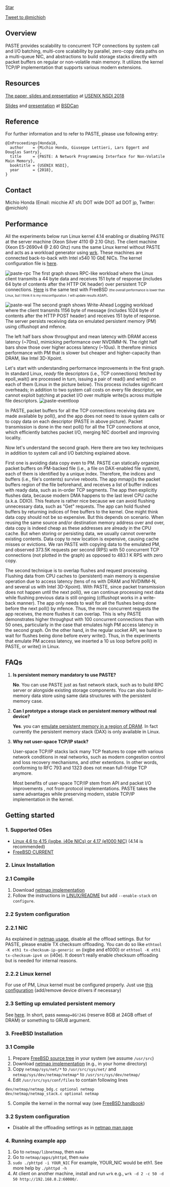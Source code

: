 <!-- Place this tag where you want the button to render. -->
<a class="github-button" href="https://github.com/micchie/netmap"
data-icon="octicon-star" aria-label="Star micchie/netmap on GitHub">Star</a>
<!-- Place this tag in your head or just before your close body tag. -->
<script async defer src="https://buttons.github.io/buttons.js"></script>
<a
href="https://twitter.com/intent/tweet?screen_name=michioh&ref_src=twsrc%5Etfw"
class="twitter-mention-button" data-show-count="false">Tweet to
@michioh</a><script async src="https://platform.twitter.com/widgets.js"
charset="utf-8"></script>
## Overview

PASTE provides scalability to concurrent TCP
connections by system call and I/O batching, multi-core scalability by
parallel, zero-copy data paths on a multi-queue NIC, and abstractions to build
storage stacks directly with packet buffers on regular or non-volatile main
memory.  It utilizes the kernel TCP/IP implementation that supports various
modern extensions.

## Resources

[The paper, slides and presentation](https://www.usenix.org/conference/nsdi18/presentation/honda)
at [USENIX NSDI 2018](https://www.usenix.org/conference/nsdi18)

[Slides](https://www.bsdcan.org/2018/schedule/attachments/454_BSDCan-PASTE.pdf)
and [presentation](https://youtu.be/y_F-8HijfOA) at [BSDCan](https://www.bsdcan.org/2018/)

<!--[Slides at Dagstuhl seminar](https://www.usenix.org/conference/nsdi18/presentation/honda)-->

## Reference

For further information and to refer to PASTE, please use following entry:
```
@InProceedings{Honda18,
  author    = {Michio Honda, Giuseppe Lettieri, Lars Eggert and Douglas Santry},
  title     = {PASTE: A Network Programming Interface for Non-Volatile Main Memory},
  booktitle = {USENIX NSDI},
  year      = {2018},
}
```

## Contact

Michio Honda (Email: micchie AT sfc DOT wide DOT ad DOT jp, Twitter: @michioh)

## Performance

All the experiments below run Linux kernel 4.14 enabling or disabling PASTE at
the server machine (Xeon Silver 4110 @ 2.10 Ghz).  The client machine (Xeon
E5-2690v4 @ 2.60 Ghz) runs the same Linux kernel without PASTE and acts as a
workload generator using [wrk](https://github.com/wg/wrk).  These machines are
connected back-to-back with Intel x540 10 GbE NICs.  The kernel configuration
file is [here](https://gist.github.com/micchie/07a8b5482bcdb8ed8eb9ae63e92d140e).
<!--
convert -density 200 -quality 100 -resize 100\% ./paste-rpc.pdf ./paste-rpc.png 
-->

![paste-rpc](./paste-rpc.png)
The first graph shows RPC-like workload where the Linux client transmits a 44
byte data and receives 151 byte of response (includes 64 byte of contents after
the HTTP OK header) over persistent TCP connections.
[Here](./paste-rpc-fbsd.png) is the same test with FreeBSD
<span style="font-size: 70%">(the overall
performance is lower than Linux, but I think it is my misconfiguration. I will
update results ASAP)</span>.

![paste-wal](./paste-wal.png)
The second graph shows Write-Ahead Logging workload where the client transmits 1156 byte of message
(includes 1024 byte of contents after the HTTP POST header) and receives 151 byte of response.
The server persists receiving data on emulated persistent memory (PM) using clflushopt and mfence.

The left half bars show throughput and mean latency with DRAM access latency (~70ns),
mimicking performance over NVDIMM-N.
The right half bars show those over higher access latency (~10us). It therefore mimics
performance with PM that is slower but cheaper and higher-capacity than DRAM,
like Intel 3D-Xpoint.

Let's start with understanding performance improvements in the first graph.
In standard Linux, *ready* file descriptors (i.e., TCP connections) fetched by
epoll_wait() are processed in turn, issuing a pair of read() and write() on each
of them (Linux in the picture below).  This process includes significant overheads; in
addition to two system call costs on every file descriptor, we cannot exploit
batching at packet I/O over multiple write()s across multiple file descriptors.
![paste-eventloop](./paste-eventloop.png)

In PASTE, packet buffers for all the TCP connections receiving data are made
available by poll(), and the app does not need to issue system calls or to copy
data on each descriptor (PASTE in above picture). Packet transmission
is done in the next poll() for all the TCP connections at once, which efficiently
batches packet I/O, merging NIC doorbell and improving locality.
<!-- (1222 B ethernet frame) to the server, and receives a 217 B ethernet frame as response. -->

Now let's understand the second graph.
Here there are two key techniques in addition to system call and I/O batching
explained above.

First one is avoiding data copy even to PM.
PASTE can statically organize packet buffers on PM-backed file (i.e., a file on
DAX-enabled file system), each of them is identified by a unique index.
Therefore, the indices and buffers (i.e., file's contents) survive reboots.
The app mmap()s the packet buffers region of the file beforehand, and receives a
list of buffer indices with ready data, such as in-order TCP segments.
The app then explicitly flushes data, because modern DMA happens to the last
level CPU cache (a.k.a. DDIO). This feature is rather nice because we can avoid
flushing unnecessary data, such as "Get" requests.
The app can hold flushed buffers by returning indices of free buffers to the
kernel. One might think data copy should not be so expensive. But this depends
on scenario. When reusing the same source and/or destination memory address over
and over, data copy is indeed cheap as these addresses are already in the CPU
cache.  But when storing or persisting data, we usually cannot overwrite
existing contents. Data copy to new location is expensive, causing cache misses
or evictions.  We ran PASTE with copying data to the emulated PM, and observed
373.5K requests per second (RPS) with 50 concurrent TCP connections (not plotted in the
graph) as opposed to 483.1 K RPS with zero copy.

The second technique is to overlap flushes and request processing.
Flushing data from CPU caches to (persistent) main memory is expensive operation
due to access latency (tens of ns with DRAM and NVDIMM-N, and several us with
Intel 3D-Xpoint).
With PASTE, since packet transmission does not happen until the next poll(), we
can continue processing next data while flushing previous data is still ongoing
(clflushopt works in a write-back manner). The app only needs to wait for all the
flushes being done before the next poll() by mfence.  Thus, the more concurrent
requests the app receives, the more flushes it can overlap.  This is why PASTE
demonstrates higher throughput with 100 concurrent connections than
with 50 ones, particularly in the case that emulates high PM access latency in
the second graph.  On the other hand, in the regular socket API, we have to wait
for flushes being done before every write().
Thus, in the experiments that emulate PM access latency, we inserted a 10 us
loop before poll() in PASTE, or write() in Linux.

## FAQs

1. **Is persistent memory mandatory to use PASTE?**

    **No**. You can use PASTE just as fast network stack, such as to build RPC server or
    alongside existing storage components.  You can also build in-memory data
    store using same data structures with the persistent memory case.

2. **Can I prototype a storage stack on persistent memory without real device?**

   **Yes**. you can [emulate persistent memory in a region of DRAM](http://pmem.io/2016/02/22/pm-emulation.html).
   In fact currently the persistent memory stack (DAX) is only available in Linux.

3. **Why not user-space TCP/IP stack?**

    User-space TCP/IP stacks lack many TCP features to cope with various
    network conditions in real networks, such as modern congestion
    control and loss recovery mechanisms, and other extentions. In other
    words, conforming to RFC 793 and 1323 does not mean full-fridge TCP anymore.

    Most benefits of user-space TCP/IP stem from API and packet I/O improvements
    , not from protocol implementations. PASTE takes the same advantages while
    preserving modern, stable TCP/IP implementation in the kernel.

## Getting started

### 1. Supported OSes

- [Linux 4.6 to 4.15 (ixgbe, i40e NICs) or 4.17 (e1000 NIC)](https://www.kernel.org/) (4.14 is recommended)
- [FreeBSD CURRENT](https://github.com/freebsd/freebsd)

### 2. Linux Installation
### 2.1 Compile

1. Download [netmap implementation](https://github.com/micchie/netmap)
2. Follow the instructions in [LINUX/README](https://github.com/micchie/netmap/blob/paste/LINUX/README) but add `--enable-stack` on `configure`.

### 2.2 System configuration
### 2.2.1 NIC

As explained in [netmap usage](https://github.com/luigirizzo/netmap/blob/master/LINUX/README),
disable all the offload settings. But for PASTE, please enable TX checksum offloading.
You can do so like `ethtool -K eth1 tx-checksum-ip-generic on` (ixgbe and e1000) or `ethtool -K
eth1 tx-checksum-ipv4 on` (i40e). It doesn't really enable checksum offloading
but is needed for internal reasons.

### 2.2.2 Linux kernel

For use of PM, Linux kernel must be configured properly.
Just use [this
configuration](https://gist.github.com/micchie/07a8b5482bcdb8ed8eb9ae63e92d140e)
(add/remove device drivers if necessary)

### 2.3 Setting up emulated persistent memory

See [here](http://pmem.io/2016/02/22/pm-emulation.html).
In short, pass `memmap=8G!24G` (reserve 8GB at 24GB offset of DRAM)
or something to GRUB argument.

### 3. FreeBSD Installation
### 3.1 Compile

1. Prepare [FreeBSD source tree](https://github.com/freebsd/freebsd) in your system (we assume `/usr/src`)
2. Download [netmap implementation](https://github.com/micchie/netmap) (e.g., in your home directory)
3. Copy `netmap/sys/net/*` to `/usr/src/sys/net/` and `netmap/sys/dev/netmap/netmap*`  to `/usr/src/sys/dev/netmap/`
4. Edit `/usr/src/sys/conf/files` to contain following lines
```
dev/netmap/netmap_bdg.c optional netmap
dev/netmap/netmap_stack.c optional netmap
```
5. Compile the kernel in the normal way (see [FreeBSD handbook](https://www.freebsd.org/doc/handbook/kernelconfig-building.html))

### 3.2 System configuration

- Disable all the offloading settings as in [netmap man page](https://www.freebsd.org/cgi/man.cgi?query=netmap&sektion=4#end)

### 4. Running example app

1. Go to `netmap/libnetmap`, then `make`
2. Go to `netmap/apps/phttpd`, then `make`
3. `sudo ./phttpd -i YOUR_NIC`
    For example, YOUR_NIC would be eth1. See more help by `./phttpd -h`
4. At client on another machine, install and run `wrk`
   e.g., `wrk -d 2 -c 50 -d 50 http://192.168.0.2:60000/`.
